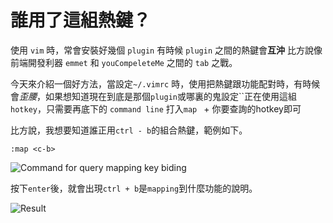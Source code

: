 # 誰用了這組熱鍵？

使用 `vim` 時，常會安裝好幾個 `plugin` 有時候 `plugin` 之間的熱鍵會**互沖**
比方說像前端開發利器 `emmet` 和 `youCompeleteMe` 之間的 `tab` 之戰。

今天來介紹一個好方法，當設定`~/.vimrc` 時，使用把熱鍵跟功能配對時，有時候會*歪腰*，如果想知道現在到底是那個`plugin`或哪裏的鬼設定``正在使用這組`hotkey`，只需要再底下的 `command line` 打入`map ` + 你要查詢的hotkey即可

比方說，我想要知道誰正用`ctrl - b`的組合熱鍵，範例如下。

```
:map <c-b>
```

![Command for query mapping key biding](./images/2018/06/query-key-binding.png)

按下`enter`後，就會出現`ctrl + b`是`mapping`到什麼功能的說明。

![Result](./images/2018/06/result.png)
